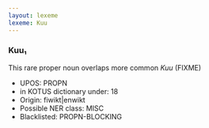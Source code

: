 ```yaml
---
layout: lexeme
lexeme: Kuu
---
```


###  Kuu₁

This rare proper noun overlaps more common *Kuu* (FIXME)
* UPOS:  PROPN
* in KOTUS dictionary under:  18
* Origin:  fiwikt|enwikt
* Possible NER class:  MISC
* Blacklisted:  PROPN-BLOCKING

